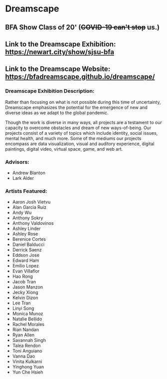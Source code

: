 # Dreamscape
## BFA Show Class of 20' (~~COVID-19 can't stop~~ us.)

## Link to the Dreamscape Exhibition: https://newart.city/show/sjsu-bfa
## Link to the Dreamscape Website: https://bfadreamscape.github.io/dreamscape/

### Dreamscape Exhibition Description:
Rather than focusing on what is not possible during this time of uncertainty, Dreamscape emphasizes the potential for the emergence of new and diverse ideas as we adapt to the global pandemic.

Though the work is diverse in many ways, all projects are a testament to our capacity to overcome obstacles and dream of new ways-of-being. Our projects consist of a variety of topics which include identity, social issues, mental health, and much more. Some of the mediums our projects encompass are data visualization, visual and auditory experience, digital paintings, digital video, virtual space, game, and web art.

### Advisors:
* Andrew Blanton
* Lark Alder

### Artists Featured:
* Aaron Josh Vietvu
* Alan Garcia Ruiz
* Andy Wu
* Anthony Sokry
* Anthony Valdovinos
* Ashley Linder
* Ashley Rose
* Berenice Cortes
* Daniel Balducci
* Derrick Saenz
* Eddson Jose
* Edward Ham
* Emilio Lopez
* Evan Villaflor
* Hao Rong
* Jacob Tran
* Jason Manzon
* Jecky Xiong
* Kelvin Dizon
* Lee Tran
* Linyi Song
* Monica Munoz
* Natalie Bellido
* Rachel Morales
* Rian Nandan
* Ryan Allen
* Savannah Singh
* Talea Rendon
* Toni Anguiano
* Vanna Dao
* Vinita Kulkarni
* Yinghong Yuan
* Yun Che Hsieh
